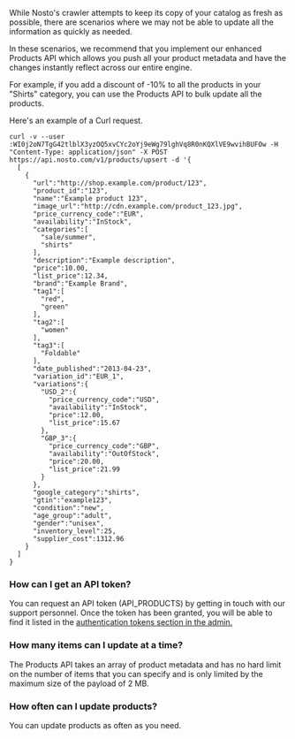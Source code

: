 While Nosto's crawler attempts to keep its copy of your catalog as fresh as possible, there are scenarios where we may not be able to update all the information as quickly as needed.

In these scenarios, we recommend that you implement our enhanced Products API which allows you push all your product metadata and have the changes instantly reflect across our entire engine.

For example, if you add a discount of -10% to all the products in your "Shirts" category, you can use the Products API to bulk update all the products.

Here's an example of a Curl request.

```
curl -v --user :WI0j2oN7TgG42tlblX3yzOQ5xvCYc2oYj9eWg79lghVq8R0nKQXlVE9wvihBUFOw -H "Content-Type: application/json" -X POST https://api.nosto.com/v1/products/upsert -d '{  
  [
    {
      "url":"http://shop.example.com/product/123",
      "product_id":"123",
      "name":"Example product 123",
      "image_url":"http://cdn.example.com/product_123.jpg",
      "price_currency_code":"EUR",
      "availability":"InStock",
      "categories":[
        "sale/summer",
        "shirts"
      ],
      "description":"Example description",
      "price":10.00,
      "list_price":12.34,
      "brand":"Example Brand",
      "tag1":[
        "red",
        "green"
      ],
      "tag2":[
        "women"
      ],
      "tag3":[
        "Foldable"
      ],
      "date_published":"2013-­04-­23",
      "variation_id":"EUR_1",
      "variations":{
        "USD_2":{
          "price_currency_code":"USD",
          "availability":"InStock",
          "price":12.00,
          "list_price":15.67
        },
        "GBP_3":{
          "price_currency_code":"GBP",
          "availability":"OutOfStock",
          "price":20.00,
          "list_price":21.99
        }
      },
      "google_category":"shirts",
      "gtin":"example123",
      "condition":"new",
      "age_group":"adult",
      "gender":"unisex",
      "inventory_level":25,
      "supplier_cost":1312.96
    }
  ]
}
```

### How can I get an API token?

You can request an API token (API_PRODUCTS) by getting in touch with our support personnel. Once the token has been granted, you will be able to find it listed in the [authentication tokens section in the admin.](https://help.nosto.com/settings-and-troubleshooting-faq/settings-authentication-tokens)

### How many items can I update at a time?

The Products API takes an array of product metadata and has no hard limit on the number of items that you can specify and is only limited by the maximum size of the payload of 2 MB.

### How often can I update products?

You can update products as often as you need.
